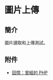 圖片上傳
=======


## 簡介


圖片讀取和上傳測試。



## 附件


* [回憶：曾經的 PHP](https://github.com/BwayCer/imageUpload.test/blob/48657420dcf7e38fef158f97ccf1cfdee9506955/fileUPLoad.php)

